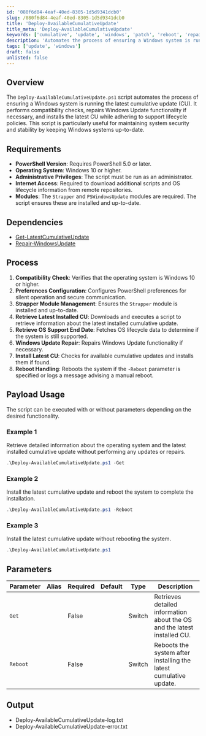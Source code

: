 ```yaml
---
id: '080f6d84-4eaf-40ed-8305-1d5d9341dcb0'
slug: /080f6d84-4eaf-40ed-8305-1d5d9341dcb0
title: 'Deploy-AvailableCumulativeUpdate'
title_meta: 'Deploy-AvailableCumulativeUpdate'
keywords: ['cumulative', 'update', 'windows', 'patch', 'reboot', 'repair']
description: 'Automates the process of ensuring a Windows system is running the latest cumulative update (CU).'
tags: ['update', 'windows']
draft: false
unlisted: false
---
```


## Overview

The `Deploy-AvailableCumulativeUpdate.ps1` script automates the process of ensuring a Windows system is running the latest cumulative update (CU). It performs compatibility checks, repairs Windows Update functionality if necessary, and installs the latest CU while adhering to support lifecycle policies. This script is particularly useful for maintaining system security and stability by keeping Windows systems up-to-date.

## Requirements

- **PowerShell Version**: Requires PowerShell 5.0 or later.
- **Operating System**: Windows 10 or higher.
- **Administrative Privileges**: The script must be run as an administrator.
- **Internet Access**: Required to download additional scripts and OS lifecycle information from remote repositories.
- **Modules**: The `Strapper` and `PSWindowsUpdate` modules are required. The script ensures these are installed and up-to-date.

## Dependencies

- [Get-LatestCumulativeUpdate](/docs/81d82975-889b-49e4-b229-36d4f162a4ff)
- [Repair-WindowsUpdate](/docs/39345bfd-d9e2-4e68-9d7a-3e8b443140cc)

## Process

1. **Compatibility Check**: Verifies that the operating system is Windows 10 or higher.
2. **Preferences Configuration**: Configures PowerShell preferences for silent operation and secure communication.
3. **Strapper Module Management**: Ensures the `Strapper` module is installed and up-to-date.
4. **Retrieve Latest Installed CU**: Downloads and executes a script to retrieve information about the latest installed cumulative update.
5. **Retrieve OS Support End Date**: Fetches OS lifecycle data to determine if the system is still supported.
6. **Windows Update Repair**: Repairs Windows Update functionality if necessary.
7. **Install Latest CU**: Checks for available cumulative updates and installs them if found.
8. **Reboot Handling**: Reboots the system if the `-Reboot` parameter is specified or logs a message advising a manual reboot.

## Payload Usage

The script can be executed with or without parameters depending on the desired functionality.

### Example 1

Retrieve detailed information about the operating system and the latest installed cumulative update without performing any updates or repairs.

```PowerShell
.\Deploy-AvailableCumulativeUpdate.ps1 -Get
```

### Example 2

Install the latest cumulative update and reboot the system to complete the installation.

```PowerShell
.\Deploy-AvailableCumulativeUpdate.ps1 -Reboot
```

### Example 3

Install the latest cumulative update without rebooting the system.

```PowerShell
.\Deploy-AvailableCumulativeUpdate.ps1
```

## Parameters

| Parameter | Alias | Required | Default | Type   | Description                                                              |
| --------- | ----- | -------- | ------- | ------ | ------------------------------------------------------------------------ |
| `Get`     |       | False    |         | Switch | Retrieves detailed information about the OS and the latest installed CU. |
| `Reboot`  |       | False    |         | Switch | Reboots the system after installing the latest cumulative update.        |

## Output

- Deploy-AvailableCumulativeUpdate-log.txt  
- Deploy-AvailableCumulativeUpdate-error.txt